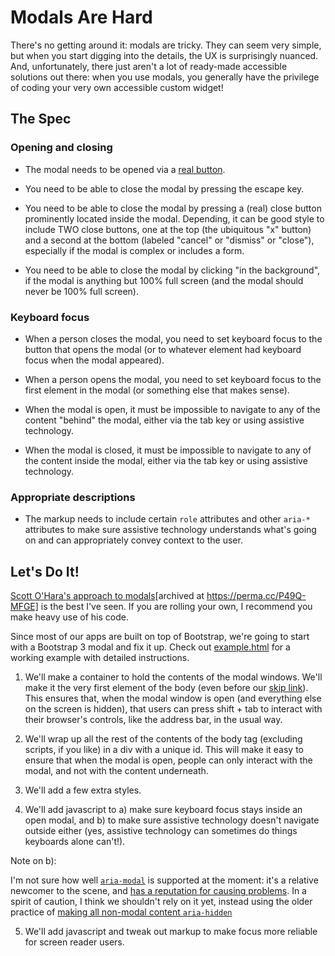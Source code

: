 Modals Are Hard
===============

There's no getting around it: modals are tricky. They can seem very simple, but when you start digging into the details, the UX is surprisingly nuanced. And, unfortunately, there just aren't a lot of ready-made accessible solutions out there: when you use modals, you generally have the privilege of coding your very own accessible custom widget!

The Spec
--------

### Opening and closing

- The modal needs to be opened via a [real button](https://github.com/rebeccacremona/a11y-games/blob/master/app/buttons-and-links/info.md).

- You need to be able to close the modal by pressing the escape key.

- You need to be able to close the modal by pressing a (real) close button prominently located inside the modal. Depending, it can be good style to include TWO close buttons, one at the top (the ubiquitous "x" button) and a second at the bottom (labeled "cancel" or "dismiss" or "close"), especially if the modal is complex or includes a form.

- You need to be able to close the modal by clicking "in the background", if the modal is anything but 100% full screen (and the modal should never be 100% full screen).

### Keyboard focus

- When a person closes the modal, you need to set keyboard focus to the button that opens the modal (or to whatever element had keyboard focus when the modal appeared).

- When a person opens the modal, you need to set keyboard focus to the first element in the modal (or something else that makes sense).

- When the modal is open, it must be impossible to navigate to any of the content "behind" the modal, either via the tab key or using assistive technology.

- When the modal is closed, it must be impossible to navigate to any of the content inside the modal, either via the tab key or using assistive technology.

### Appropriate descriptions

- The markup needs to include certain `role` attributes and other `aria-*` attributes to make sure assistive technology understands what's going on and can appropriately convey context to the user.


Let's Do It!
------------

[Scott O'Hara's approach to modals](https://www.smashingmagazine.com/2014/09/making-modal-windows-better-for-everyone/)[archived at https://perma.cc/P49Q-MFGE] is the best I've seen. If you are rolling your own, I recommend you make heavy use of his code.

Since most of our apps are built on top of Bootstrap, we're going to start with a Bootstrap 3 modal and fix it up. Check out [example.html](../example.html) for a working example with detailed instructions.

1. We'll make a container to hold the contents of the modal windows. We'll make it the very first element of the body (even before our [skip link](../skip-links/)). This ensures that, when the modal window is open (and everything else on the screen is hidden), that users can press shift + tab to interact with their browser's controls, like the address bar, in the usual way.

2. We'll wrap up all the rest of the contents of the body tag (excluding scripts, if you like) in a div with a unique id. This will make it easy to ensure that when the modal is open, people can only interact with the modal, and not with the content underneath.

3. We'll add a few extra styles.

4. We'll add javascript to a) make sure keyboard focus stays inside an open
modal, and b) to make sure assistive technology doesn't navigate outside either (yes, assistive technology can sometimes do things keyboards alone can't!).

  Note on b):

  I'm not sure how well [`aria-modal`](https://www.w3.org/TR/wai-aria-1.1/#aria-modal) is supported at the moment: it's a relative newcomer to the scene, and [has a reputation for causing problems](https://labs.ssbbartgroup.com/index.php/ARIA_region_role_with_aria-modal). In a spirit of caution, I think we shouldn't rely on it yet, instead using the older practice of [making all non-modal content `aria-hidden`](https://www.w3.org/TR/wai-aria-practices/examples/dialog-modal/dialog.html)

5. We'll add javascript and tweak out markup to make focus more reliable
for screen reader users.
